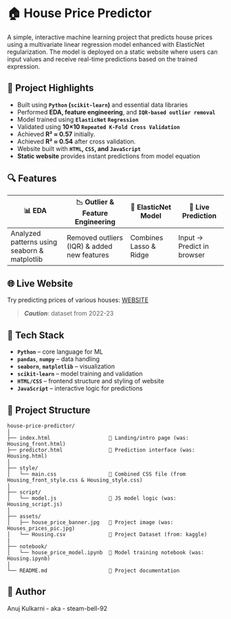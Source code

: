 # 🏠 House Price Predictor

A simple, interactive machine learning project that predicts house prices using a multivariate linear regression model enhanced with ElasticNet regularization. The model is deployed on a static website where users can input values and receive real-time predictions based on the trained expression.

## 📌 Project Highlights

- Built using **`Python` (`scikit-learn`)** and essential data libraries
- Performed **EDA, feature engineering**, and **`IQR-based outlier removal`**
- Model trained using **`ElasticNet` `Regression`**
- Validated using **10×10 `Repeated K-Fold Cross Validation`**
- Achieved **R² ≈ 0.57** initially.
- Achieved **R² ≈ 0.54** after cross validation.
- Website built with **`HTML`, `CSS`, and `JavaScript`**
- **Static website** provides instant predictions from model equation

## 🔍 Features

| 📊 EDA | 📉 Outlier & Feature Engineering | 🧠 ElasticNet Model | 🚀 Live Prediction |
|-------|------------------------------|-------------------|-----------------|
| Analyzed patterns using seaborn & matplotlib | Removed outliers (IQR) & added new features | Combines Lasso & Ridge | Input → Predict in browser |

## 🌐 Live Website
Try predicting prices of various houses: <a href='https://steam-bell-92.github.io/House-Price-Prediction/Housing_front.html'>WEBSITE</a><br>
> ***Caution***: dataset from 2022-23

## 🧰 Tech Stack

- **`Python`** – core language for ML
- **`pandas`**, **`numpy`** – data handling
- **`seaborn`**, **`matplotlib`** – visualization
- **`scikit-learn`** – model training and validation
- **`HTML/CSS`** – frontend structure and styling of website
- **`JavaScript`** – interactive logic for predictions

## 📁 Project Structure

```
house-price-predictor/
│
├── index.html                   🔹 Landing/intro page (was: Housing_front.html)
├── predictor.html               🔹 Prediction interface (was: Housing.html)
│
├── style/
│   └── main.css                 🔹 Combined CSS file (from Housing_front_style.css & Housing_style.css)
│
├── script/
│   └── model.js                 🔹 JS model logic (was: Housing_script.js)
│
├── assets/
│   ├── house_price_banner.jpg   🔹 Project image (was: Houses_prices_pic.jpg)                    
│   └── Housing.csv              🔹 Project Dataset (from: kaggle)    
|
├── notebook/
│   └── house_price_model.ipynb  🔹 Model training notebook (was: Housing.ipynb)
│
└── README.md                    🔹 Project documentation
```

## 👤 Author
Anuj Kulkarni - aka - steam-bell-92
